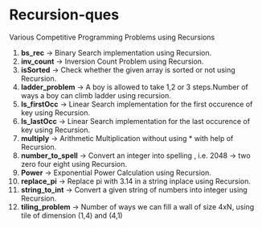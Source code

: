 # Recursion-ques
Various Competitive Programming Problems using Recursions

1. **bs_rec** -> Binary Search implementation using Recursion.
2. **inv_count** -> Inversion Count Problem using Recursion.
3. **isSorted** -> Check whether the given array is sorted or not using Recursion.
4. **ladder_problem** -> A boy is allowed to take 1,2 or 3 steps.Number of ways a boy can climb ladder using recursion.
5. **ls_firstOcc** -> Linear Search implementation for the first occurence of key using Recursion.
6. **ls_lastOcc** -> Linear Search implementation for the last occurence of key using Recursion.
7. **multiply** -> Arithmetic Multiplication without using * with help of Recursion.
8. **number_to_spell** -> Convert an integer into spelling , i.e. 2048 -> two zero four eight using Recursion.
9. **Power** -> Exponential Power Calculation using Recursion.
10. **replace_pi** -> Replace pi with 3.14 in a string inplace using Recursion.
11. **string_to_int** -> Convert a given string of numbers into integer using Recursion.
12. **tiling_problem** -> Number of ways we can fill a wall of size 4xN, using tile of dimension (1,4) and (4,1)